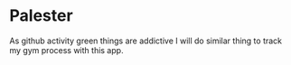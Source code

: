 # Palester

As github activity green things are addictive I will do similar thing to track my gym process with this app.

